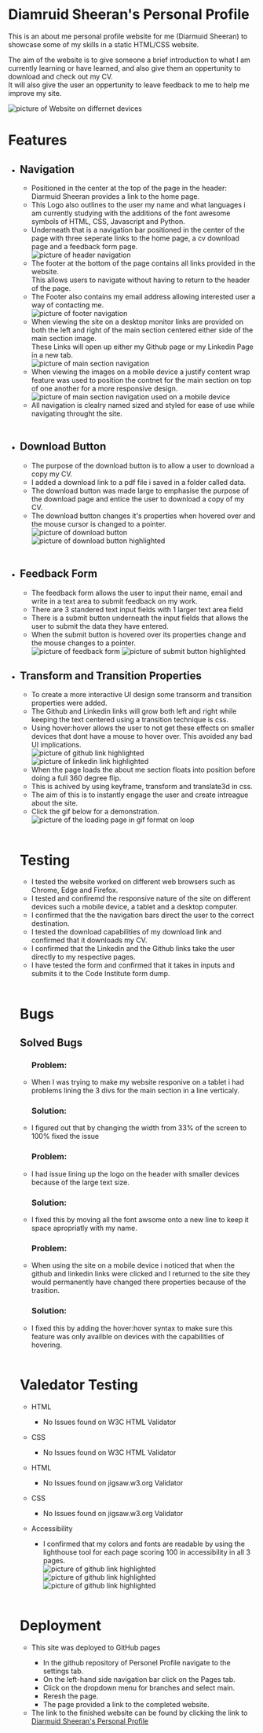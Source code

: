 <h1>Diamruid Sheeran's Personal Profile</h1>
<p>This is an about me personal profile website for me (Diarmuid Sheeran) to showcase some of my skills in a static HTML/CSS website.</p>
<p>The aim of the website is to give someone a brief introduction to what I am currently learning or have learned, and also give them an oppertunity to download and check out my CV. <br>
It will also give the user an oppertunity to leave feedback to me to help me improve my site.</p>

<img src="assests/images/Responsive.jpg" alt="picture of Website on differnet devices">

<h1>Features</h1>
<ul>
    <li><h2>Navigation</h2>
        <ul>
            <li>Positioned in the center at the top of the page in the header: Diarmuid Sheeran provides a link to the home page.</li>
            <li>This Logo also outlines to the user my name and what languages i am currently studying with the additions of the font awesome symbols of HTML, CSS, Javascript and Python.</li>
            <li>Underneath that is a navigation bar positioned in the center of the page with three seperate links to the home page, a cv download page and a feedback form page.</li>
            <img src="assests/images/header-navigation.jpg" alt="picture of header navigation"> 
            <li>The footer at the bottom of the page contains all links provided in the website. <br>
            This allows users to navigate without having to return to the header of the page.</li>
            <li>The Footer also contains my email address allowing interested user a way of contacting me.
            </li>          
            <img src="assests/images/footer-navigation.jpg" alt="picture of footer navigation">
            <li>When viewing the site on a desktop monitor links are provided on both the left and right of the main section centered either side of the main section image.<br>
            These Links will open up either my Github page or my Linkedin Page in a new tab.</li>
            <img src="assests/images/main-section-navigation.jpg" alt="picture of main section navigation">
            <li>When viewing the images on a mobile device a justify content wrap feature was used to position the contnet for the main section on top of one another for a more responsive design.</li>
            <img src="assests/images/mobile-device-navigation.jpg" alt="picture of main section navigation used on a mobile device">
            <li> All navigation is clealry named sized and styled for ease of use while navigating throught the site.</li>
        </ul>
    </li>
    <br>
    <li><h2>Download Button</h2>
        <ul>
            <li>The purpose of the download button is to allow a user to download a copy my CV.</li>
            <li>I added a download link to a pdf file i saved in a folder called data.</li>
            <li>The download button was made large to emphasise the purpose of the download page and entice the user to download a copy of my CV.</li>
            <li>The download button changes it's properties when hovered over and the mouse cursor is changed to a pointer.</li>
            <img src="assests/images/download-button.jpg" alt="picture of download button">
            <img src="assests/images/download-button-highlighted.jpg" alt="picture of download button highlighted">
        </ul>
    </li>
    <br>
    <li><h2>Feedback Form</h2>
        <ul>
            <li>The feedback form allows the user to input their name, email and write in a text area to submit feedback on my work.</li>
            <li>There are 3 standered text input fields with 1 larger text area field</li>
            <li>There is a submit button underneath the input fields that allows the user to submit the data they have entered.</li>
            <li>When the submit button is hovered over its properties change and the mouse changes to a pointer.</li>
            <img src="assests/images/feedback-form-container.jpg" alt="picture of feedback form">
            <img src="assests/images/submit-button-highlightedjpg.jpg" alt="picture of submit button highlighted">
        </ul>
    </li>
    <li><h2>Transform and Transition Properties</h2>
        <ul>
            <li>To create a more interactive UI design some transorm and transition properties were added.</li>
            <li>The Github and Linkedin links will grow both left and right while keeping the text centered using a transition technique is css. </li>
            <li>Using hover:hover allows the user to not get these effects on smaller devices that dont have a mouse to hover over. This avoided any bad UI implications.</li>
            <img src="assests/images/github-highlight.jpg" alt="picture of github link highlighted">
            <img src="assests/images/linkedin-highlight.jpg" alt="picture of linkedin link highlighted">
            <li>When the page loads the about me section floats into position before doing a full 360 degree flip.</li>
            <li>This is achived by using keyframe, transform and translate3d in css.</li>
            <li>The aim of this is to instantly engage the user and create intreague about the site.</li>
            <li>Click the gif below for a demonstration.</li>
            <img src="assests/images/loading-page.gif" alt="picture of the loading page in gif format on loop">
        </ul>
    </li>
<br>

<h1>Testing</h1>
<ul>
    <li>I tested the website worked on different web browsers such as Chrome, Edge and Firefox.</li>
    <li>I tested and confiremd the responsive nature of the site on different devices such a mobile device, a tablet and a desktop computer.</li>
    <li>I confirmed that the the navigation bars direct the user to the correct destination.</li>
    <li>I tested the download capabilities of my download link and confirmed that it downloads my CV.</li>
    <li>I confirmed that the Linkedin and the Github links take the user directly to my respective pages.</li>
    <li>I have tested the form and confirmed that it takes in inputs and submits it to the Code Institute form dump.</li>
</ul>

<br>

<h1>Bugs</h1>
<h2>Solved Bugs</h2>
<ul>
    <h3>Problem:</h3>
    <li>When I was trying to make my website responive on a tablet i had problems lining the 3 divs for the main section in a line verticaly.</li>
    <h3>Solution:</h3>
    <li> I figured out that by changing the width from 33% of the screen to 100% fixed the issue</li>
   <h3>Problem:</h3>
    <li>I had issue lining up the logo on the header with smaller devices because of the large text size.</li>
    <h3>Solution:</h3>
    <li>I fixed this by moving all the font awsome onto a new line to keep it space apropriatly with my name.</li>
    <h3>Problem:</h3>
    <li>When using the site on a mobile device i noticed that when the github and linkedin links were clicked and I returned to the site they would permanently have changed there properties because of the trasition.</li>
    <h3>Solution:</h3>
    <li> I fixed this by adding the hover:hover syntax to make sure this feature was only availble on devices with the capabilities of hovering.</li>
</ul>

<br>

<h1>Valedator Testing</h1>
<ul>
    <li>HTML</li>
        <ul>
            <li>No Issues found on W3C HTML Validator</li>
        </ul>
</ul>
<ul>
    <li>CSS</li>
        <ul>
            <li>No Issues found on W3C HTML Validator</li>
        </ul>
</ul>
<ul>
    <li>HTML</li>
        <ul>
            <li>No Issues found on jigsaw.w3.org Validator</li>
        </ul>
</ul>
<ul>
    <li>CSS</li>
        <ul>
            <li>No Issues found on jigsaw.w3.org Validator</li>
        </ul>
</ul>

<ul>
    <li>Accessibility</li>
        <ul>
            <li>I confirmed that my colors and fonts are readable by using the lighthouse tool for each page scoring 100 in accessibility in all 3 pages.</li>
            <img src="assests/images/lighthouse-home.jpg" alt="picture of github link highlighted">
            <br>
            <img src="assests/images/lighthouse-cv.jpg" alt="picture of github link highlighted">
            <br>
            <img src="assests/images/lighthouse-feedback.jpg" alt="picture of github link highlighted">
        </ul>
</ul>

<br>
<h1>Deployment</h1>
<ul>
    <li>This site  was deployed to GitHub pages</li>
        <ul>
            <li>In the github repository of Personel Profile navigate to the settings tab.</li>
            <li>On the left-hand side navigation bar click on the Pages tab.</li>
            <li>Click on the dropdown menu for branches and select main.</li>
            <li>Reresh the page.</li>
            <li>The page provided a link to the completed website.</li>
        </ul>
    <li>The link to the finished website can be found by clicking the link to <a href="https://diarmuidsheeran.github.io/Personal-Profile/">Diarmuid Sheeran's Personal Profile</a></li>
</ul>













